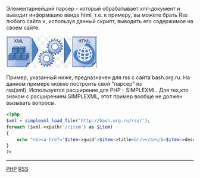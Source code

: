 
 Элементарнейший парсер - который обрабатывает xml-документ и выводит информацию ввиде html, т.е. к примеру, вы можете брать Rss любого сайта и, используя данный скрипт, выводить его содержимое на своем сайте.   
 
 ![](/images/802f24751e94388c97fff42291715e3b.png) 
 
 Пример, указанный ниже, предназначен для rss с сайта bash.org.ru. На данном примере можно построить свой "парсер" из rss(xml). Используется расширение для PHP - SIMPLEXML. Для тех,кто знаком с расширением SIMPLEXML, этот пример вообще не должен вызывать вопросы.
 
```php
<?php 
$xml = simplexml_load_file('http://bash.org.ru/rss/'); 
foreach ($xml->xpath('//item') as $item) 
{ 
	echo "<b><a href='$item->guid'>$item->title<br/></a></b>$item->description<hr/>"  ; 
} 
?>
```

**********
[PHP](/tags/PHP.md)
[RSS](/tags/RSS.md)
